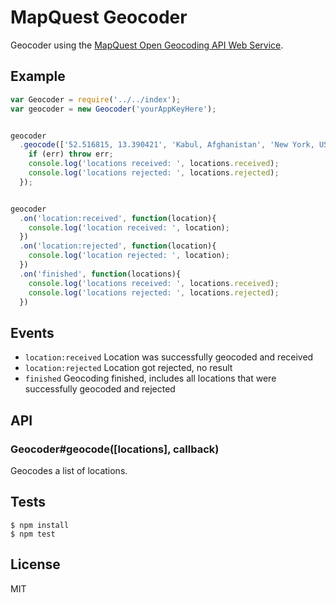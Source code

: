# MapQuest Geocoder

Geocoder using the [MapQuest Open Geocoding API Web Service](http://open.mapquestapi.com/geocoding/).


## Example

```js
var Geocoder = require('../../index');
var geocoder = new Geocoder('yourAppKeyHere');


geocoder
  .geocode(['52.516815, 13.390421', 'Kabul, Afghanistan', 'New York, USA', 'Unter den Linden 17, Berlin, Germany'], function(err, locations) {
    if (err) throw err;
    console.log('locations received: ', locations.received);
    console.log('locations rejected: ', locations.rejected);
  });


geocoder
  .on('location:received', function(location){
    console.log('location received: ', location);
  })
  .on('location:rejected', function(location){
    console.log('location rejected: ', location);
  })
  .on('finished', function(locations){
    console.log('locations received: ', locations.received);
    console.log('locations rejected: ', locations.rejected);
  })
```

## Events

   - `location:received` Location was successfully geocoded and received
   - `location:rejected` Location got rejected, no result
   - `finished` Geocoding finished, includes all locations that were successfully geocoded and rejected


## API


### Geocoder#geocode([locations], callback)

Geocodes a list of locations.


## Tests

```
$ npm install
$ npm test
```


## License

MIT